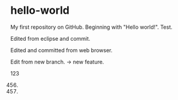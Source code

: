 # hello-world
My first repository on GitHub. Beginning with "Hello world!".
Test.

Edited from eclipse and commit.

Edited and committed from web browser.

Edit from new branch. -> new feature.

123

456.

789.
